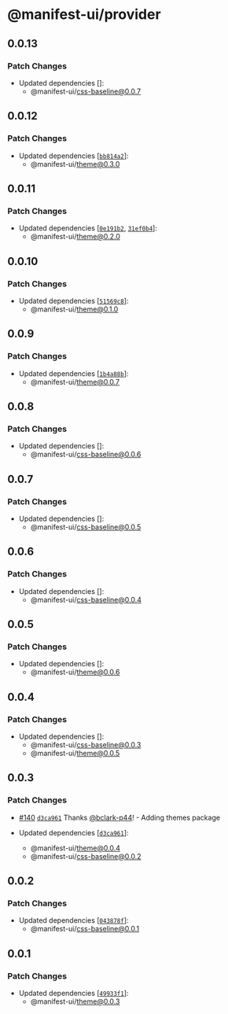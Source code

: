 # @manifest-ui/provider

## 0.0.13

### Patch Changes

- Updated dependencies []:
  - @manifest-ui/css-baseline@0.0.7

## 0.0.12

### Patch Changes

- Updated dependencies
  [[`bb814a2`](https://github.com/project44/manifest-ui/commit/bb814a2081e80f283074cc6b7103f24f377caf34)]:
  - @manifest-ui/theme@0.3.0

## 0.0.11

### Patch Changes

- Updated dependencies
  [[`0e191b2`](https://github.com/project44/manifest-ui/commit/0e191b2e173c1653ac0b5a70b18b6ecf99ded59d),
  [`31ef0b4`](https://github.com/project44/manifest-ui/commit/31ef0b4eb5f0119e6425c66bdf295d40b4463caa)]:
  - @manifest-ui/theme@0.2.0

## 0.0.10

### Patch Changes

- Updated dependencies
  [[`51569c8`](https://github.com/project44/manifest-ui/commit/51569c80ae817503a1b16aec80b917f65fbd84fe)]:
  - @manifest-ui/theme@0.1.0

## 0.0.9

### Patch Changes

- Updated dependencies
  [[`1b4a88b`](https://github.com/project44/manifest-ui/commit/1b4a88b5cb40b4694feec637ff492a0d0a611c30)]:
  - @manifest-ui/theme@0.0.7

## 0.0.8

### Patch Changes

- Updated dependencies []:
  - @manifest-ui/css-baseline@0.0.6

## 0.0.7

### Patch Changes

- Updated dependencies []:
  - @manifest-ui/css-baseline@0.0.5

## 0.0.6

### Patch Changes

- Updated dependencies []:
  - @manifest-ui/css-baseline@0.0.4

## 0.0.5

### Patch Changes

- Updated dependencies []:
  - @manifest-ui/theme@0.0.6

## 0.0.4

### Patch Changes

- Updated dependencies []:
  - @manifest-ui/css-baseline@0.0.3
  - @manifest-ui/theme@0.0.5

## 0.0.3

### Patch Changes

- [#140](https://github.com/project44/manifest-ui/pull/140)
  [`d3ca961`](https://github.com/project44/manifest-ui/commit/d3ca961f66d0d696b332ea688d98fac2fdf025e5)
  Thanks [@bclark-p44](https://github.com/bclark-p44)! - Adding themes package

- Updated dependencies
  [[`d3ca961`](https://github.com/project44/manifest-ui/commit/d3ca961f66d0d696b332ea688d98fac2fdf025e5)]:
  - @manifest-ui/theme@0.0.4
  - @manifest-ui/css-baseline@0.0.2

## 0.0.2

### Patch Changes

- Updated dependencies
  [[`043878f`](https://github.com/project44/manifest-ui/commit/043878f5ca997b35c3a76bb05f0a5012c5b09002)]:
  - @manifest-ui/css-baseline@0.0.1

## 0.0.1

### Patch Changes

- Updated dependencies
  [[`49933f1`](https://github.com/project44/manifest-ui/commit/49933f19a88a4054018a2f251bdae9b8e6819aab)]:
  - @manifest-ui/theme@0.0.3
